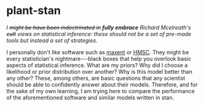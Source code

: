 # plant-stan

_I ~~might be have been indoctrinated in~~ __fully embrace__ Richard Mcelreath's ~~cult~~ views on statistical inference: these should not be a set of pre-made tools but instead a set of strategies._

I personally don't like software such as [maxent](https://www.rdocumentation.org/packages/dismo/versions/1.1-4/topics/maxent) or [HMSC](https://cran.r-project.org/web/packages/Hmsc/index.html). They might be every statistician's nightmare---black boxes that help you overlook basic aspects of statistical inference. What are my priors? Why did I choose a likelihood or prior distribution over another? Why is this model better than any other? These, among others, are basic questions that any scientist should be able to confidently answer about their models. Therefore, and for the sake of my own learning, I am trying here to compare the performance of the aforementioned software and similar models written in stan.


